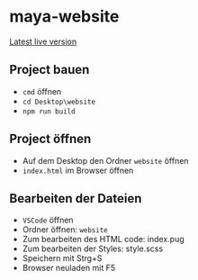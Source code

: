# maya-website

[Latest live version](divergent-love.surge.sh)

## Project bauen

- `cmd` öffnen
- `cd Desktop\website`
- `npm run build`

## Project öffnen

- Auf dem Desktop den Ordner `website` öffnen
- `index.html` im Browser öffnen

## Bearbeiten der Dateien

- `VSCode` öffnen
- Ordner öffnen: `website`
- Zum bearbeiten des HTML code: index.pug
- Zum bearbeiten der Styles: style.scss
- Speichern mit Strg+S
- Browser neuladen mit F5
